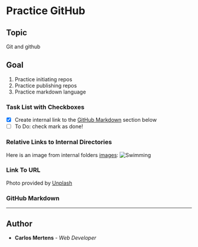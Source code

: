 # Practice GitHub

## Topic

Git and github

## Goal

1. Practice initiating repos
2. Practice publishing repos
3. Practice markdown language

### Task List with Checkboxes

- [x] Create internal link to the [GitHub Markdown](#github-markdown) section below
- [ ] To Do: check mark as done!

### Relative Links to Internal Directories

Here is an image from internal folders [images](/images/):
![Swimming](/images/neom-4AADxUsnufQ-unsplash.jpg)

### Link To URL

Photo provided by [Unplash](https://unsplash.com/)

### GitHub Markdown

---

## Author

- **Carlos Mertens** - _Web Developer_

